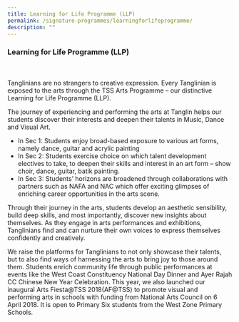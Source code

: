 ```yaml
---
title: Learning for Life Programme (LLP)
permalink: /signature-programmes/learningforlifeprogramme/
description: ""
---
```



### Learning for Life Programme (LLP)
<br> 
<br>
Tanglinians are no strangers to creative expression. Every Tanglinian is exposed to the arts through the TSS Arts Programme – our distinctive Learning for Life Programme (LLP).

The journey of experiencing and performing the arts at Tanglin helps our students discover their interests and deepen their talents in Music, Dance and Visual Art.

*   In Sec 1: Students enjoy broad-based exposure to various art forms, namely dance, guitar and acrylic painting
*   In Sec 2: Students exercise choice on which talent development electives to take, to deepen their skills and interest in an art form – show choir, dance, guitar, batik painting.
*   In Sec 3: Students’ horizons are broadened through collaborations with partners such as NAFA and NAC which offer exciting glimpses of enriching career opportunities in the arts scene.

Through their journey in the arts, students develop an aesthetic sensibility, build deep skills, and most importantly, discover new insights about themselves. As they engage in arts performances and exhibitions, Tanglinians find and can nurture their own voices to express themselves confidently and creatively.

We raise the platforms for Tanglinians to not only showcase their talents, but to also find ways of harnessing the arts to bring joy to those around them. Students enrich community life through public performances at events like the West Coast Constituency National Day Dinner and Ayer Rajah CC Chinese New Year Celebration. This year, we also launched our inaugural Arts Fiesta@TSS 2018(AF@TSS) to promote visual and performing arts in schools with funding from National Arts Council on 6 April 2018. It is open to Primary Six students from the West Zone Primary Schools.